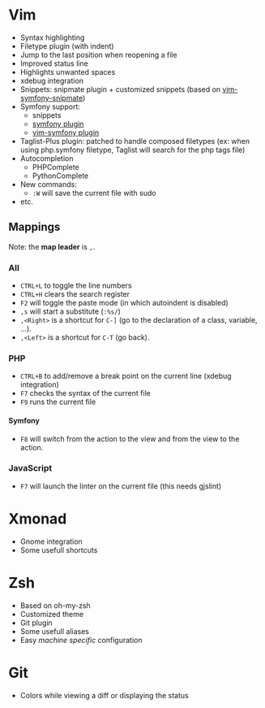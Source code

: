 Vim
===

* Syntax highlighting
* Filetype plugin (with indent)
* Jump to the last position when reopening a file
* Improved status line
* Highlights unwanted spaces
* xdebug integration
* Snippets: snipmate plugin + customized snippets (based on [vim-symfony-snipmate](https://github.com/themouette/vim-symfony-snipmate))
* Symfony support:
    * snippets
    * [symfony plugin](http://www.vim.org/scripts/script.php?script_id=2128)
    * [vim-symfony plugin](https://github.com/soh335/vim-symfony)
* Taglist-Plus plugin: patched to handle composed filetypes (ex: when using php.symfony filetype, Taglist will search for the php tags file)
* Autocompletion
    * PHPComplete
    * PythonComplete
* New commands:
    * `:W` will save the current file with sudo
* etc.


Mappings
--------

Note: the **map leader** is `,`.

### All

* `CTRL+L` to toggle the line numbers
* `CTRL+H` clears the search register
* `F2` will toggle the paste mode (in which autoindent is disabled)
* `,s` will start a substitute (`:%s/`)
* `,<Right>` is a shortcut for `C-]` (go to the declaration of a class, variable, ...).
* `,<Left>` is a shortcut for `C-T` (go back).


### PHP

* `CTRL+B` to add/remove a break point on the current line (xdebug integration)
* `F7` checks the syntax of the current file
* `F9` runs the current file

#### Symfony

* `F8`  will switch from the action to the view and from the view to the action.


### JavaScript

* `F7` will launch the linter on the current file (this needs gjslint)


Xmonad
======

* Gnome integration
* Some usefull shortcuts


Zsh
===

* Based on oh-my-zsh
* Customized theme
* Git plugin
* Some usefull aliases
* Easy _machine specific_ configuration


Git
===

* Colors while viewing a diff or displaying the status
